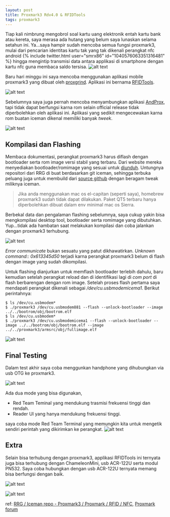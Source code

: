 ```yaml
---
layout: post
title: Proxmark3 Rdv4.0 & RFIDTools
tags: proxmark3
---
```


Tiap kali nimbrung mengobrol soal kartu uang elektronik entah kartu bank atau kereta, saya merasa ada hutang yang belum saya lunaskan selama setahun ini. Ya...saya hampir sudah mencoba semua fungsi proxmark3, mulai dari pencarian identitas kartu tak yang tak dikenali perangkat nfc android
{% include twitter.html user="smrx86" id="1040576063351316481" %}
hingga mengintip transmisi data antara applikasi di smartphone dengan kartu nfc guna membaca saldo tersisa.
![alt text](/images/sniffing_prox3.png "proxmark3 sniffing")

Baru hari minggu ini saya mencoba menggunakan aplikasi mobile proxmark3 yang dibuat oleh [proxgrind](http://proxgrind.com/). Aplikasi ini bernama [RFIDTools](https://play.google.com/store/apps/details?id=com.rfidresearchgroup.rfidtools&hl=in). 

![alt text](/images/RFIDTools.png "proxmark3 sniffing")

Sebelumnya saya juga pernah mencoba menyambungkan aplikasi [AndProx](https://play.google.com/store/apps/details?id=au.id.micolous.andprox&hl=in), tapi tidak dapat berfungsi karna rom selain official release tidak diperbolehkan oleh aplikasi ini. Aplikasi yang sedikit mengecewakan karna rom buatan iceman dikenal memiliki banyak *tweek*.  

![alt text](/images/andprox_prox3.jpg "andprox failed")

Kompilasi dan Flashing
-

Membaca dokumentasi, perangkat proxmark3 harus diflash dengan bootloader serta rom image versi stabil yang terbaru. Dari website mereka menyediakan bootloader/romimage yang sesuai untuk [diunduh](http://proxgrind.com/free-sdk/). Untungnya repositori dari RRG di buat berdasarkan git iceman, sehingga terbuka peluang juga untuk membuild dari [source github](https://github.com/RfidResearchGroup/proxmark3) dengan beragam tweak miliknya iceman. 

> Jika anda menggunakan mac os el-capitan (seperti saya), homebrew proxmark3 sudah tidak dapat dilakukan. Paket QT5 terbaru hanya diperbolehkan dibuat dalam env minimal mac os Sierra.

Berbekal data dan pengalaman flashing sebelumnya, saya cukup yakin bisa mengkompilasi desktop tool, bootloader serta romimage yang dibutuhkan. Yup...tidak ada hambatan saat melakukan kompilasi dan coba jalankan dengan proxmark3 terhubung.

![alt text](/images/proxmark3_error_b4_flash.png "prox3 error before flash")

*Error communicate* bukan sesuatu yang patut dikhawatirkan. *Unknown command:: 0x613345d50* terjadi karna perangkat proxmark3 belum di flash dengan image yang sudah dikompilasi.

Untuk flashing dianjurkan untuk memflash bootloader terlebih dahulu, baru kemudian setelah perangkat reload dan di identifikasi lagi di *com port* di flash berbarengan dengan rom image. Setelah proses flash pertama saya mendapati perangkat dikenali sebagai */dev/cu.usbmodemicema1*. Berikut perintahnya:

```console
$ ls /dev/cu.usbmodem*
$ ./proxmark3 /dev/cu.usbmodem881 --flash --unlock-bootloader --image ../../bootrom/obj/bootrom.elf
$ ls /dev/cu.usbmodem*
$ ./proxmark3 /dev/cu.usbmodemicema1 --flash --unlock-bootloader --image ../../bootrom/obj/bootrom.elf --image ../../proxmark3/armsrc/obj/fullimage.elf

```
![alt text](/images/prox3_flashing.png "proxmark3 flashing")

Final Testing
-
Dalam test akhir saya coba menggunkan handphone yang dihubungkan via usb OTG ke proxmark3. 

![alt text](/images/IMG_0269.jpg "prox3 via otg")

Ada dua mode yang bisa digunakan, 

* Red Team Teminal yang mendukung trasmisi frekuensi tinggi dan rendah.
* Reader UI yang hanya mendukung frekuensi tinggi.

saya coba mode Red Team Terminal yang memungkin kita untuk mengetik sendiri perintah yang dikirimkan ke perangkat.
![alt text](/images/redteamterminal_prox3.jpg "redteamterminal prox3")

Extra
-
Selain bisa terhubung dengan proxmark3, applikasi RFIDTools ini ternyata juga bisa terhubung dengan ChameleonMini, usb ACR-122U serta modul PN532. Saya coba hubungkan dengan usb ACR-122U ternyata memang bisa berfungsi dengan baik.
 
![alt text](/images/IMG_0268.jpg "acr122u via otg")

![alt text](/images/nfclist_acr122.jpg "nfclist acr122u")

ref: [ RRG / Iceman repo - Proxmark3 / Proxmark / RFID / NFC](https://github.com/RfidResearchGroup/proxmark3), [Proxmark forum](http://www.proxmark.org/forum/viewtopic.php?id=6810)